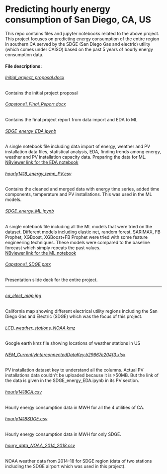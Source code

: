 # Predicting hourly energy consumption of San Diego, CA, US
This repo contains files and jupyter notebooks related to the above project. This project focuses on predicting energy consumption of the entire region in southern CA served by the SDGE (San Diego Gas and electric) utility (which comes under CAISO) based on the past 5 years of hourly energy consumption data. 

#### File descriptions:
###### [Initial_project_proposal.docx](https://github.com/pratha19/Springboard_capstone_project_1/blob/master/Initial_project_proposal.docx)
Contains the initial project proposal 

###### [Capstone1_Final_Report.docx](https://github.com/pratha19/Springboard_capstone_project_1/blob/master/Capstone1_Final_Report.docx)
Contains the final project report from data import and EDA to ML

###### [SDGE_energy_EDA.ipynb](https://github.com/pratha19/Springboard_capstone_project_1/blob/master/SDGE_energy_EDA.ipynb)
A single notebook file including data import of energy, weather and PV installation data files, statistical analysis, EDA, finding trends among energy, weather and PV installation capacity data. Preparing the data for ML.  
[NBviewer link for the EDA notebook](https://nbviewer.jupyter.org/github/pratha19/Springboard_capstone_project_1/blob/master/SDGE_energy_EDA.ipynb#4)

###### [hourly1418_energy_temp_PV.csv](https://github.com/pratha19/Springboard_capstone_project_1/blob/master/hourly1418_energy_temp_PV.csv)
Contains the cleaned and merged data with energy time series, added time components, temperature and PV installations. This was used in the ML models.

###### [SDGE_energy_ML.ipynb](https://github.com/pratha19/Springboard_capstone_project_1/blob/master/SDGE_energy_ML.ipynb)
A single notebook file including all the ML models that were tried on the dataset. Different models including elastic net, random forest, SARIMAX, FB Prophet, XGBoost, XGBoost+FB Prophet were tried with some feature engineering techniques. These models were compared to the baseline forecast which simply repeats the past values.   
[NBviewer link for the ML notebook](https://nbviewer.jupyter.org/github/pratha19/Springboard_capstone_project_1/blob/master/SDGE_energy_ML.ipynb#8)

###### [Capstone1_SDGE.pptx](https://github.com/pratha19/Springboard_capstone_project_1/blob/master/Capstone1_SDGE.pptx)
Presentation slide deck for the entire project.
________________________________________________
###### [ca_elect_map.jpg](https://github.com/pratha19/Springboard_capstone_project_1/blob/master/ca_elect_map.jpg)
California map showing different electrical utility regions including the San Diego Gas and Electric (SDGE) which was the focus of this project.

###### [LCD_weather_stations_NOAA.kmz](https://github.com/pratha19/Springboard_capstone_project_1/blob/master/LCD_weather_stations_NOAA.kmz)
Google earth kmz file showing locations of weather stations in US

###### [NEM_CurrentlyInterconnectedDataKey.b29667e204f3.xlsx](https://github.com/pratha19/Springboard_capstone_project_1/blob/master/NEM_CurrentlyInterconnectedDataKey.b29667e204f3.xlsx)
PV installation dataset key to understand all the columns. Actual PV installations data couldn't be uploaded because it is >50MB. But the link of the data is given in the SDGE_energy_EDA.ipynb in its PV section. 

###### [hourly1418CA.csv](https://github.com/pratha19/Springboard_capstone_project_1/blob/master/hourly1418CA.csv)
Hourly energy consumption data in MWH for all the 4 utilities of CA. 

###### [hourly1418SDGE.csv](https://github.com/pratha19/Springboard_capstone_project_1/blob/master/hourly1418SDGE.csv)
Hourly energy consumption data in MWH for only SDGE.

###### [houry_data_NOAA_2014_2018.csv](https://github.com/pratha19/Springboard_capstone_project_1/blob/master/houry_data_NOAA_2014_2018.csv)
NOAA weather data from 2014-18 for SDGE region (data of two stations including the SDGE airport which was used in this project). 
